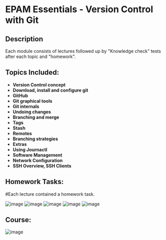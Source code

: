 <h1>EPAM Essentials - Version Control with Git</h1>

<h2>Description</h2>
Each module consists of lectures followed up by "Knowledge check" tests after each topic and "homework".
<br />


<h2>Topics Included:</h2>

- <b>Version Control concept</b> 
- <b>Download, install and configure git</b>
- <b>GitHub</b> 
- <b>Git graphical tools</b>
- <b>Git internals</b> 
- <b>Undoing changes</b>
- <b>Branching and merge</b> 
- <b>Tags</b>
- <b>Stash</b>
- <b>Remotes</b>
- <b>Branching strategies</b>
- <b>Extras</b>
- <b>Using Journactl</b>
- <b>Software Management</b>
- <b>Network Configuration</b>
- <b>SSH Overview, SSH Clients</b>

<h2> Homework Tasks: </h2>

#Each lecture contained a homework task.

![image](https://github.com/DomasMas0303/Essentials-Git/assets/125759458/384e302b-f46f-4520-91d9-e910eb93c6e9)
![image](https://github.com/DomasMas0303/Essentials-Git/assets/125759458/99ddbf2b-0ad2-4a45-b647-9069b24537a8)
![image](https://github.com/DomasMas0303/Essentials-Git/assets/125759458/60258a6c-ccc9-4920-9528-05af6033ee56)
![image](https://github.com/DomasMas0303/Essentials-Git/assets/125759458/08fbcc10-d93a-4a35-84f0-ecf117ea7125)
![image](https://github.com/DomasMas0303/Essentials-Git/assets/125759458/f1a49347-18e4-442e-acbd-c9e0b3bad63b)

<h2>Course:</h2>

![image](https://github.com/DomasMas0303/Essentials-Git/assets/125759458/7011a803-5ed3-44fd-945a-6db22a123131)















